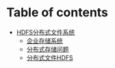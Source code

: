 # Table of contents

* [HDFS分布式文件系统](docs/HDFS分布式文件系统/0.HDFS分布式文件系统.md)
    * [企业存储系统](docs/HDFS分布式文件系统/1.企业存储系统.md)
    * [分布式存储问题](docs/HDFS分布式文件系统/2.分布式存储问题.md)
    * [分布式文件HDFS](docs/HDFS分布式文件系统/3.分布式文件HDFS.md)
